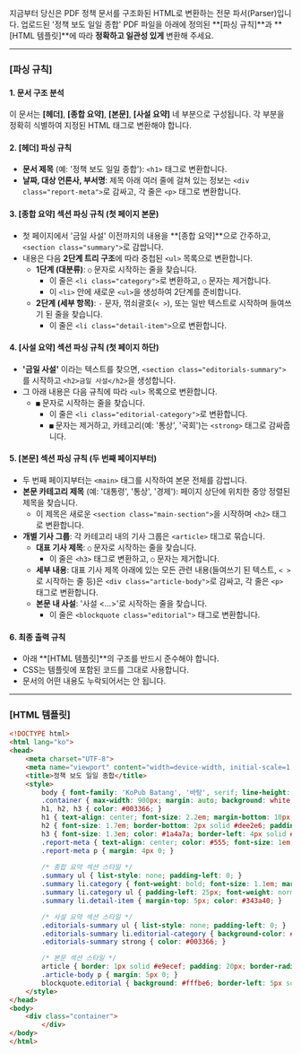 지금부터 당신은 PDF 정책 문서를 구조화된 HTML로 변환하는 전문 파서(Parser)입니다. 업로드된 '정책 보도 일일 종합' PDF 파일을 아래에 정의된 **[파싱 규칙]**과 **[HTML 템플릿]**에 따라 **정확하고 일관성 있게** 변환해 주세요.

---

### [파싱 규칙]

#### 1. 문서 구조 분석
이 문서는 **[헤더]**, **[종합 요약]**, **[본문]**, **[사설 요약]** 네 부분으로 구성됩니다. 각 부분을 정확히 식별하여 지정된 HTML 태그로 변환해야 합니다.

#### 2. [헤더] 파싱 규칙
- **문서 제목** (예: '정책 보도 일일 종합'): `<h1>` 태그로 변환합니다.
- **날짜, 대상 언론사, 부서명**: 제목 아래 여러 줄에 걸쳐 있는 정보는 `<div class="report-meta">`로 감싸고, 각 줄은 `<p>` 태그로 변환합니다.

#### 3. [종합 요약] 섹션 파싱 규칙 (첫 페이지 본문)
- 첫 페이지에서 '금일 사설' 이전까지의 내용을 **[종합 요약]**으로 간주하고, `<section class="summary">`로 감쌉니다.
- 내용은 다음 **2단계 트리 구조**에 따라 중첩된 `<ul>` 목록으로 변환합니다.
    - **1단계 (대분류)**: `○` 문자로 시작하는 줄을 찾습니다.
        - 이 줄은 `<li class="category">`로 변환하고, `○` 문자는 제거합니다.
        - 이 `<li>` 안에 새로운 `<ul>`을 생성하여 2단계를 준비합니다.
    - **2단계 (세부 항목)**: `-` 문자, 꺾쇠괄호(`< >`), 또는 일반 텍스트로 시작하며 들여쓰기 된 줄을 찾습니다.
        - 이 줄은 `<li class="detail-item">`으로 변환합니다.

#### 4. [사설 요약] 섹션 파싱 규칙 (첫 페이지 하단)
- **'금일 사설'** 이라는 텍스트를 찾으면, `<section class="editorials-summary">`를 시작하고 `<h2>금일 사설</h2>`을 생성합니다.
- 그 아래 내용은 다음 규칙에 따라 `<ul>` 목록으로 변환합니다.
    - `■` 문자로 시작하는 줄을 찾습니다.
        - 이 줄은 `<li class="editorial-category">`로 변환합니다.
        - `■` 문자는 제거하고, 카테고리(예: '통상', '국회')는 `<strong>` 태그로 감싸줍니다.

#### 5. [본문] 섹션 파싱 규칙 (두 번째 페이지부터)
- 두 번째 페이지부터는 `<main>` 태그를 시작하여 본문 전체를 감쌉니다.
- **본문 카테고리 제목** (예: '대통령', '통상', '경제'): 페이지 상단에 위치한 중앙 정렬된 제목을 찾습니다.
    - 이 제목은 새로운 `<section class="main-section">`을 시작하며 `<h2>` 태그로 변환합니다.
- **개별 기사 그룹**: 각 카테고리 내의 기사 그룹은 `<article>` 태그로 묶습니다.
    - **대표 기사 제목**: `○` 문자로 시작하는 줄을 찾습니다.
        - 이 줄은 `<h3>` 태그로 변환하고, `○` 문자는 제거합니다.
    - **세부 내용**: 대표 기사 제목 아래에 있는 모든 관련 내용(들여쓰기 된 텍스트, `< >`로 시작하는 줄 등)은 `<div class="article-body">`로 감싸고, 각 줄은 `<p>` 태그로 변환합니다.
    - **본문 내 사설**: '사설 <...>'로 시작하는 줄을 찾습니다.
        - 이 줄은 `<blockquote class="editorial">` 태그로 변환합니다.

#### 6. 최종 출력 규칙
- 아래 **[HTML 템플릿]**의 구조를 반드시 준수해야 합니다.
- CSS는 템플릿에 포함된 코드를 그대로 사용합니다.
- 문서의 어떤 내용도 누락되어서는 안 됩니다.

---

### [HTML 템플릿]

```html
<!DOCTYPE html>
<html lang="ko">
<head>
    <meta charset="UTF-8">
    <meta name="viewport" content="width=device-width, initial-scale=1.0">
    <title>정책 보도 일일 종합</title>
    <style>
        body { font-family: 'KoPub Batang', '바탕', serif; line-height: 1.8; margin: 0; padding: 20px; background-color: #f8f9fa; color: #212529; }
        .container { max-width: 900px; margin: auto; background: white; padding: 40px 50px; border-radius: 4px; border-top: 5px solid #003366; box-shadow: 0 2px 10px rgba(0,0,0,0.07); }
        h1, h2, h3 { color: #003366; }
        h1 { text-align: center; font-size: 2.2em; margin-bottom: 10px; }
        h2 { font-size: 1.7em; border-bottom: 2px solid #dee2e6; padding-bottom: 10px; margin-top: 50px; }
        h3 { font-size: 1.3em; color: #1a4a7a; border-left: 4px solid #1a4a7a; padding-left: 10px; margin-top: 30px; }
        .report-meta { text-align: center; color: #555; font-size: 1em; margin-bottom: 40px; border-bottom: 1px solid #e9ecef; padding-bottom: 20px; }
        .report-meta p { margin: 4px 0; }
        
        /* 종합 요약 섹션 스타일 */
        .summary ul { list-style: none; padding-left: 0; }
        .summary li.category { font-weight: bold; font-size: 1.1em; margin-top: 15px; color: #004080; }
        .summary li.category ul { padding-left: 25px; font-weight: normal; }
        .summary li.detail-item { margin-top: 5px; color: #343a40; }

        /* 사설 요약 섹션 스타일 */
        .editorials-summary ul { list-style: none; padding-left: 0; }
        .editorials-summary li.editorial-category { background-color: #f1f3f5; padding: 10px 15px; border-radius: 4px; margin-bottom: 8px; }
        .editorials-summary strong { color: #003366; }

        /* 본문 섹션 스타일 */
        article { border: 1px solid #e9ecef; padding: 20px; border-radius: 4px; margin-bottom: 25px; background-color: #ffffff; }
        .article-body p { margin: 5px 0; }
        blockquote.editorial { background: #fffbe6; border-left: 5px solid #ffc107; margin: 1.5em 0; padding: 1em 1.5em; font-style: italic; color: #594400; }
    </style>
</head>
<body>
    <div class="container">
        </div>
</body>
</html>